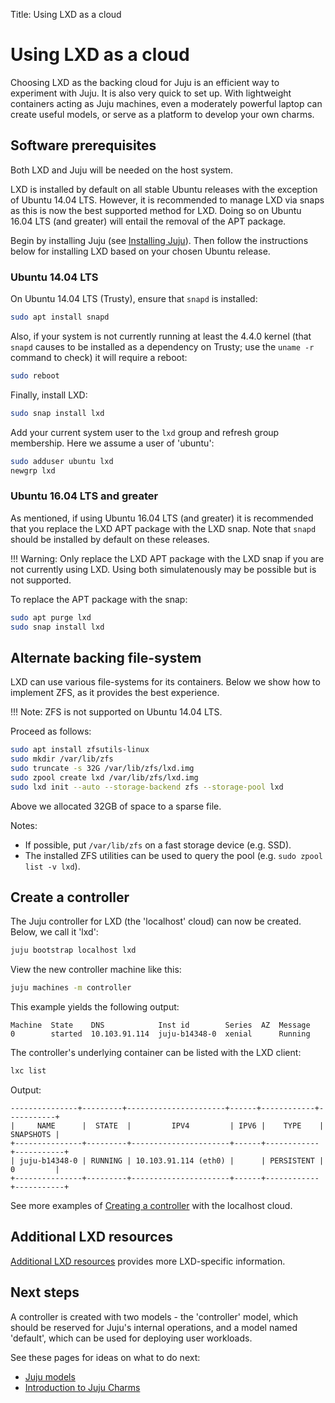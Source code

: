 Title: Using LXD as a cloud

# Using LXD as a cloud

Choosing LXD as the backing cloud for Juju is an efficient way to experiment
with Juju. It is also very quick to set up. With lightweight containers acting
as Juju machines, even a moderately powerful laptop can create useful models,
or serve as a platform to develop your own charms.

## Software prerequisites

Both LXD and Juju will be needed on the host system.

LXD is installed by default on all stable Ubuntu releases with the exception of
Ubuntu 14.04 LTS. However, it is recommended to manage LXD via snaps as this
is now the best supported method for LXD. Doing so on Ubuntu 16.04 LTS (and
greater) will entail the removal of the APT package.

Begin by installing Juju (see [Installing Juju][install]). Then follow the
instructions below for installing LXD based on your chosen Ubuntu release.

### Ubuntu 14.04 LTS

On Ubuntu 14.04 LTS (Trusty), ensure that `snapd` is installed:

```bash
sudo apt install snapd
```

Also, if your system is not currently running at least the 4.4.0 kernel (that
`snapd` causes to be installed as a dependency on Trusty; use the `uname -r`
command to check) it will require a reboot:

```bash
sudo reboot
```

Finally, install LXD:

```bash
sudo snap install lxd
```

Add your current system user to the `lxd` group and refresh group membership.
Here we assume a user of 'ubuntu':

```bash
sudo adduser ubuntu lxd
newgrp lxd
```

### Ubuntu 16.04 LTS and greater

As mentioned, if using Ubuntu 16.04 LTS (and greater) it is recommended that
you replace the LXD APT package with the LXD snap. Note that `snapd` should be
installed by default on these releases.

!!! Warning:
    Only replace the LXD APT package with the LXD snap if you are not currently
    using LXD. Using both simulatenously may be possible but is not supported.

To replace the APT package with the snap:

```bash
sudo apt purge lxd
sudo snap install lxd
```

## Alternate backing file-system

LXD can use various file-systems for its containers. Below we show how to
implement ZFS, as it provides the best experience.

!!! Note:
    ZFS is not supported on Ubuntu 14.04 LTS.
    
Proceed as follows:

```bash
sudo apt install zfsutils-linux
sudo mkdir /var/lib/zfs
sudo truncate -s 32G /var/lib/zfs/lxd.img
sudo zpool create lxd /var/lib/zfs/lxd.img
sudo lxd init --auto --storage-backend zfs --storage-pool lxd
```

Above we allocated 32GB of space to a sparse file.

Notes:

 - If possible, put `/var/lib/zfs` on a fast storage device (e.g. SSD).
 - The installed ZFS utilities can be used to query the pool (e.g.
   `sudo zpool list -v lxd`).

## Create a controller

The Juju controller for LXD (the 'localhost' cloud) can now be created. Below,
we call it 'lxd':

```bash
juju bootstrap localhost lxd
```

View the new controller machine like this:

```bash
juju machines -m controller
```

This example yields the following output:

```no-highlight
Machine  State    DNS            Inst id        Series  AZ  Message
0        started  10.103.91.114  juju-b14348-0  xenial      Running
```

The controller's underlying container can be listed with the LXD client:

```bash
lxc list
```

Output:

```no-highlight
---------------+---------+----------------------+------+------------+-----------+
|     NAME      |  STATE  |         IPV4         | IPV6 |    TYPE    | SNAPSHOTS |
+---------------+---------+----------------------+------+------------+-----------+
| juju-b14348-0 | RUNNING | 10.103.91.114 (eth0) |      | PERSISTENT | 0         |
+---------------+---------+----------------------+------+------------+-----------+
```

See more examples of [Creating a controller][controllers-creating] with the
localhost cloud.

## Additional LXD resources

[Additional LXD resources][clouds-lxd-resources] provides more LXD-specific
information.

## Next steps

A controller is created with two models - the 'controller' model, which
should be reserved for Juju's internal operations, and a model named
'default', which can be used for deploying user workloads.

See these pages for ideas on what to do next:

 - [Juju models][models]
 - [Introduction to Juju Charms][charms]


<!-- LINKS -->

[install]: ./reference-install.html
[models]: ./models.html
[charms]: ./charms.html
[controllers]: ./controllers.html
[controllers-creating]: ./controllers-creating.html
[models-add]: ./models-adding.html
[credentials]: ./credentials.html
[clouds-lxd-resources]: ./clouds-lxd-resources.html
